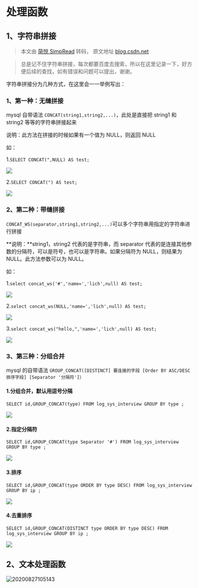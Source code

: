 # 处理函数

## 1、字符串拼接

> 本文由 [简悦 SimpRead](http://ksria.com/simpread/) 转码， 原文地址 [blog.csdn.net](https://blog.csdn.net/syslbjjly/article/details/90640975)

> 总是记不住字符串拼接，每次都要百度去搜索，所以在这里记录一下，好方便后续的查找，如有错误和问题可以提出，谢谢。

字符串拼接分为几种方式，在这里会一一举例写出：

### 1、第一种：无缝拼接

mysql 自带语法 `CONCAT(string1,string2,...)`，此处是直接把 string1 和 string2 等等的字符串拼接起来

说明：此方法在拼接的时候如果有一个值为 NULL，则返回 NULL

如：

1.`SELECT CONCAT(",NULL) AS test;`

![](https://cdn.jsdelivr.net/gh/1134642046/ImageBed/JavaLearn/20190528160231303.png)

2.`SELECT CONCAT(") AS test;`

![](https://cdn.jsdelivr.net/gh/1134642046/ImageBed/JavaLearn/20190528160251177.png)

### 2、第二种：带缝拼接

`CONCAT_WS(separator,string1,string2,...)`可以多个字符串用指定的字符串进行拼接

**说明：**string1，string2 代表的是字符串，而 separator 代表的是连接其他参数的分隔符，可以是符号，也可以是字符串。如果分隔符为 NULL，则结果为 NULL。此方法参数可以为 NULL。

如：

1.`select concat_ws('#','name=','lich',null) AS test;`

![](https://cdn.jsdelivr.net/gh/1134642046/ImageBed/JavaLearn/20190528160955959.png)

2.`select concat_ws(NULL,'name=','lich',null) AS test;`

![](https://cdn.jsdelivr.net/gh/1134642046/ImageBed/JavaLearn/20190528161020396.png)

3.`select concat_ws("hello,",'name=','lich',null) AS test;`

![](https://cdn.jsdelivr.net/gh/1134642046/ImageBed/JavaLearn/20190528161118338.png)

### 3、第三种：分组合并

mysql 的自带语法 `GROUP_CONCAT([DISTINCT] 要连接的字段 [Order BY ASC/DESC 排序字段] [Separator '分隔符']）`

#### 1.分组合并，默认用逗号分隔

```mysql
SELECT id,GROUP_CONCAT(type) FROM log_sys_interview GROUP BY type ;
```

![](https://cdn.jsdelivr.net/gh/1134642046/ImageBed/JavaLearn/20190528161442619.png)

#### 2.指定分隔符

```mysql
SELECT id,GROUP_CONCAT(type Separator '#') FROM log_sys_interview GROUP BY type ;
```

![](https://cdn.jsdelivr.net/gh/1134642046/ImageBed/JavaLearn/20190528161855389.png)

#### 3.排序
```mysql
SELECT id,GROUP_CONCAT(type ORDER BY type DESC) FROM log_sys_interview GROUP BY ip ;
```
![](https://cdn.jsdelivr.net/gh/1134642046/ImageBed/JavaLearn/20190528162129625.png)

#### 4.去重排序
```mysql
SELECT id,GROUP_CONCAT(DISTINCT type ORDER BY type DESC) FROM log_sys_interview GROUP BY ip ;
```
![](https://cdn.jsdelivr.net/gh/1134642046/ImageBed/JavaLearn/20190528162201534.png)

## 2、文本处理函数

![20200827105143](https://cdn.jsdelivr.net/gh/1134642046/ImageBed/JavaLearn/20200827105143.png)
